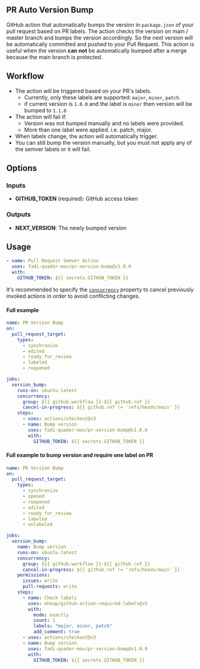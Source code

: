 ## PR Auto Version Bump
GitHub action that automatically bumps the version in `package.json` of your pull request based on PR labels. The action checks the version on main / master branch and bumps the version accordingly. So the next version will be automatically committed and pushed to your Pull Request.
This action is useful when the version **can not** be automatically bumped after a merge because the main branch is protected.

## Workflow
* The action will be triggered based on your PR's labels.
  * Currently, only these labels are supported: `major`, `minor`, `patch`.
  * if current version is `1.0.0` and the label is `minor` then version will be bumped to `1.1.0`
* The action will fail if:
  * Version was not bumped manually and no labels were provided.
  * More than one label were applied. i.e. patch, major.
* When labels change, the action will automatically trigger.
* You can still bump the version manually, but you must not apply any of the semver labels or it will fail.

## Options
### Inputs
* **GITHUB_TOKEN** (required): GitHub access token
### Outputs
* **NEXT_VERSION**: The newly bumped version

## Usage
```yaml
- name: Pull Request Semver Action
  uses: fadi-quader-mox/pr-version-bump@v1.0.0
  with:
    GITHUB_TOKEN: ${{ secrets.GITHUB_TOKEN }}
```
It's recommended to specify the [`concurrency`](https://docs.github.com/en/actions/using-jobs/using-concurrency) property to cancel previously invoked actions in order to avoid conflicting changes.

#### Full example
```yaml
name: PR Version Bump
on:
  pull_request_target:
    types:
      - synchronize
      - edited
      - ready_for_review
      - labeled
      - reopened

jobs:
  version_bump:
    runs-on: ubuntu-latest
    concurrency:
      group: ${{ github.workflow }}-${{ github.ref }}
      cancel-in-progress: ${{ github.ref != 'refs/heads/main' }}
    steps:
      - uses: actions/checkout@v3
      - name: Bump version
        uses: fadi-quader-mox/pr-version-bump@v1.0.0
        with:
          GITHUB_TOKEN: ${{ secrets.GITHUB_TOKEN }}
```

#### Full example to bump version and require one label on PR

```yaml
name: PR Version Bump
on:
  pull_request_target:
    types:
      - synchronize
      - opened
      - reopened
      - edited
      - ready_for_review
      - labeled
      - unlabeled

jobs:
  version_bump:
    name: Bump version
    runs-on: ubuntu-latest
    concurrency:
      group: ${{ github.workflow }}-${{ github.ref }}
      cancel-in-progress: ${{ github.ref != 'refs/heads/main' }}
    permissions:
      issues: write
      pull-requests: write
    steps:
      - name: Check labels
        uses: mheap/github-action-required-labels@v5
        with:
          mode: exactly
          count: 1
          labels: "major, minor, patch"
          add_comment: true
      - uses: actions/checkout@v3
      - name: Bump version
        uses: fadi-quader-mox/pr-version-bump@v1.0.0
        with:
          GITHUB_TOKEN: ${{ secrets.GITHUB_TOKEN }}
```
